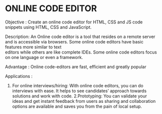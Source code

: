 #                                                               ONLINE CODE EDITOR
Objective : Create an online code editor for HTML, CSS and JS code snippets using HTML, CSS and JavaScript.

Description: An Online code editor is a tool that resides on a remote server and is accessible via browsers. Some online code editors have basic features more similar to text   
editors while others are like complete IDEs. Some online code editors focus on one language or even a framework.

 Advantage : Online code-editors are fast, efficient and greatly popular

Applications :
1. For online interviews/hiring: With online code editors, you can do interviews with ease. It helps to see candidates’ approach towards solutions and work with code.
2.Prototyping: You can validate your ideas and get instant feedback from users as sharing and collaboration options are available and saves you from the pain of local setup.
